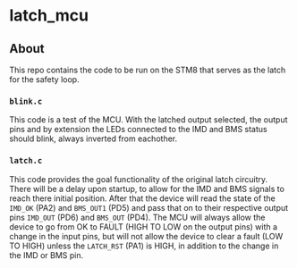 # latch_mcu

## About

This repo contains the code to be run on the STM8 that serves as the latch for the safety loop.

### ```blink.c```

This code is a test of the MCU. With the latched output selected, the output pins and by extension the LEDs connected to the IMD and BMS status should blink, always inverted from eachother.

### ```latch.c```

This code provides the goal functionality of the original latch circuitry. There will be a delay upon startup, to allow for the IMD and BMS signals to reach there initial position. After that the device will read the state of the ```IMD_OK``` (PA2) and ```BMS_OUT1``` (PD5) and pass that on to their respective output pins ```IMD_OUT``` (PD6) and ```BMS_OUT``` (PD4). The MCU will always allow the device to go from OK to FAULT (HIGH TO LOW on the output pins) with a change in the input pins, but will not allow the device to clear a fault (LOW TO HIGH) unless the ```LATCH_RST``` (PA1) is HIGH, in addition to the change in the IMD or BMS pin. 

